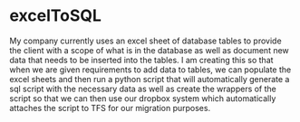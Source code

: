 # excelToSQL
My company currently uses an excel sheet of database tables to provide the client with a scope of what is in the database as well as document new data that needs to be inserted into the tables. I am creating this so that when we are given requirements to add data to tables, we can populate the excel sheets and then run a python script that will automatically generate a sql script with the necessary data as well as create the wrappers of the script so that we can then use our dropbox system which automatically attaches the script to TFS for our migration purposes.
